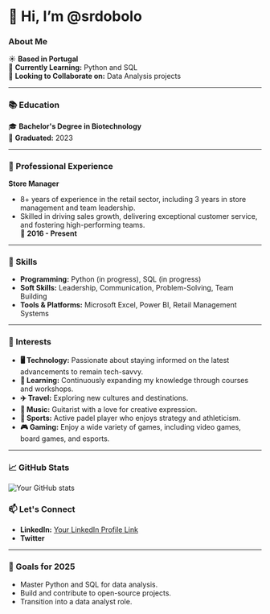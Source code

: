 # 👋 Hi, I’m @srdobolo

### About Me
☀️ **Based in Portugal**  
🌱 **Currently Learning:** Python and SQL  
💼 **Looking to Collaborate on:** Data Analysis projects  

---

### 📚 Education
🎓 **Bachelor's Degree in Biotechnology**  
📅 **Graduated:** 2023  

---

### 💼 Professional Experience
**Store Manager**  
- 8+ years of experience in the retail sector, including 3 years in store management and team leadership.  
- Skilled in driving sales growth, delivering exceptional customer service, and fostering high-performing teams.  
📅 **2016 - Present**

---

### 🌟 Skills
- **Programming:** Python (in progress), SQL (in progress)  
- **Soft Skills:** Leadership, Communication, Problem-Solving, Team Building  
- **Tools & Platforms:** Microsoft Excel, Power BI, Retail Management Systems  

---

### 🎯 Interests
- **🖥️ Technology:** Passionate about staying informed on the latest advancements to remain tech-savvy.  
- **🧠 Learning:** Continuously expanding my knowledge through courses and workshops.  
- **✈️ Travel:** Exploring new cultures and destinations.  
- **🎵 Music:** Guitarist with a love for creative expression.  
- **🎾 Sports:** Active padel player who enjoys strategy and athleticism.  
- **🎮 Gaming:** Enjoy a wide variety of games, including video games, board games, and esports.  

---

### 📈 GitHub Stats
![Your GitHub stats](https://github-readme-stats.vercel.app/api?username=srdobolo&show_icons=true&theme=radical)

### 📫 Let's Connect
- **LinkedIn:** [Your LinkedIn Profile Link](https://www.linkedin.com/in/joaomiguellima/)  
- **Twitter**   

---

### 🚀 Goals for 2025
- Master Python and SQL for data analysis.  
- Build and contribute to open-source projects.  
- Transition into a data analyst role.  
